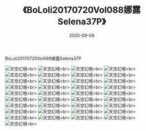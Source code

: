 ﻿---
layout: post
title: 《BoLoli20170720Vol088娜露Selena37P》
date: 2020-09-08
img: http://photo.orgx.cf/性感/2020/BoLoli20170720Vol088娜露Selena37P/000.jpg
tags: [美女,性感,泳衣]
---

BoLoli20170720Vol088娜露Selena37P



![天空幻境](http://photo.orgx.cf/性感/2020/BoLoli20170720Vol088娜露Selena37P/001.jpg''天空幻境'')<br>
![天空幻境](http://photo.orgx.cf/性感/2020/BoLoli20170720Vol088娜露Selena37P/002.jpg''天空幻境'')<br>
![天空幻境](http://photo.orgx.cf/性感/2020/BoLoli20170720Vol088娜露Selena37P/003.jpg''天空幻境'')<br>
![天空幻境](http://photo.orgx.cf/性感/2020/BoLoli20170720Vol088娜露Selena37P/004.jpg''天空幻境'')<br>
![天空幻境](http://photo.orgx.cf/性感/2020/BoLoli20170720Vol088娜露Selena37P/005.jpg''天空幻境'')<br>
![天空幻境](http://photo.orgx.cf/性感/2020/BoLoli20170720Vol088娜露Selena37P/006.jpg''天空幻境'')<br>
![天空幻境](http://photo.orgx.cf/性感/2020/BoLoli20170720Vol088娜露Selena37P/007.jpg''天空幻境'')<br>
![天空幻境](http://photo.orgx.cf/性感/2020/BoLoli20170720Vol088娜露Selena37P/008.jpg''天空幻境'')<br>
![天空幻境](http://photo.orgx.cf/性感/2020/BoLoli20170720Vol088娜露Selena37P/009.jpg''天空幻境'')<br>
![天空幻境](http://photo.orgx.cf/性感/2020/BoLoli20170720Vol088娜露Selena37P/010.jpg''天空幻境'')<br>
![天空幻境](http://photo.orgx.cf/性感/2020/BoLoli20170720Vol088娜露Selena37P/011.jpg''天空幻境'')<br>
![天空幻境](http://photo.orgx.cf/性感/2020/BoLoli20170720Vol088娜露Selena37P/012.jpg''天空幻境'')<br>
![天空幻境](http://photo.orgx.cf/性感/2020/BoLoli20170720Vol088娜露Selena37P/013.jpg''天空幻境'')<br>
![天空幻境](http://photo.orgx.cf/性感/2020/BoLoli20170720Vol088娜露Selena37P/014.jpg''天空幻境'')<br>
![天空幻境](http://photo.orgx.cf/性感/2020/BoLoli20170720Vol088娜露Selena37P/015.jpg''天空幻境'')<br>
![天空幻境](http://photo.orgx.cf/性感/2020/BoLoli20170720Vol088娜露Selena37P/016.jpg''天空幻境'')<br>
![天空幻境](http://photo.orgx.cf/性感/2020/BoLoli20170720Vol088娜露Selena37P/017.jpg''天空幻境'')<br>
![天空幻境](http://photo.orgx.cf/性感/2020/BoLoli20170720Vol088娜露Selena37P/018.jpg''天空幻境'')<br>
![天空幻境](http://photo.orgx.cf/性感/2020/BoLoli20170720Vol088娜露Selena37P/019.jpg''天空幻境'')<br>
![天空幻境](http://photo.orgx.cf/性感/2020/BoLoli20170720Vol088娜露Selena37P/020.jpg''天空幻境'')<br>
![天空幻境](http://photo.orgx.cf/性感/2020/BoLoli20170720Vol088娜露Selena37P/021.jpg''天空幻境'')<br>
![天空幻境](http://photo.orgx.cf/性感/2020/BoLoli20170720Vol088娜露Selena37P/022.jpg''天空幻境'')<br>
![天空幻境](http://photo.orgx.cf/性感/2020/BoLoli20170720Vol088娜露Selena37P/023.jpg''天空幻境'')<br>
![天空幻境](http://photo.orgx.cf/性感/2020/BoLoli20170720Vol088娜露Selena37P/024.jpg''天空幻境'')<br>
![天空幻境](http://photo.orgx.cf/性感/2020/BoLoli20170720Vol088娜露Selena37P/025.jpg''天空幻境'')<br>
![天空幻境](http://photo.orgx.cf/性感/2020/BoLoli20170720Vol088娜露Selena37P/026.jpg''天空幻境'')<br>
![天空幻境](http://photo.orgx.cf/性感/2020/BoLoli20170720Vol088娜露Selena37P/027.jpg''天空幻境'')<br>
![天空幻境](http://photo.orgx.cf/性感/2020/BoLoli20170720Vol088娜露Selena37P/028.jpg''天空幻境'')<br>
![天空幻境](http://photo.orgx.cf/性感/2020/BoLoli20170720Vol088娜露Selena37P/029.jpg''天空幻境'')<br>
![天空幻境](http://photo.orgx.cf/性感/2020/BoLoli20170720Vol088娜露Selena37P/030.jpg''天空幻境'')<br>
![天空幻境](http://photo.orgx.cf/性感/2020/BoLoli20170720Vol088娜露Selena37P/031.jpg''天空幻境'')<br>
![天空幻境](http://photo.orgx.cf/性感/2020/BoLoli20170720Vol088娜露Selena37P/032.jpg''天空幻境'')<br>
![天空幻境](http://photo.orgx.cf/性感/2020/BoLoli20170720Vol088娜露Selena37P/033.jpg''天空幻境'')<br>
![天空幻境](http://photo.orgx.cf/性感/2020/BoLoli20170720Vol088娜露Selena37P/034.jpg''天空幻境'')<br>
![天空幻境](http://photo.orgx.cf/性感/2020/BoLoli20170720Vol088娜露Selena37P/035.jpg''天空幻境'')<br>
![天空幻境](http://photo.orgx.cf/性感/2020/BoLoli20170720Vol088娜露Selena37P/036.jpg''天空幻境'')<br>
![天空幻境](http://photo.orgx.cf/性感/2020/BoLoli20170720Vol088娜露Selena37P/037.jpg''天空幻境'')<br>